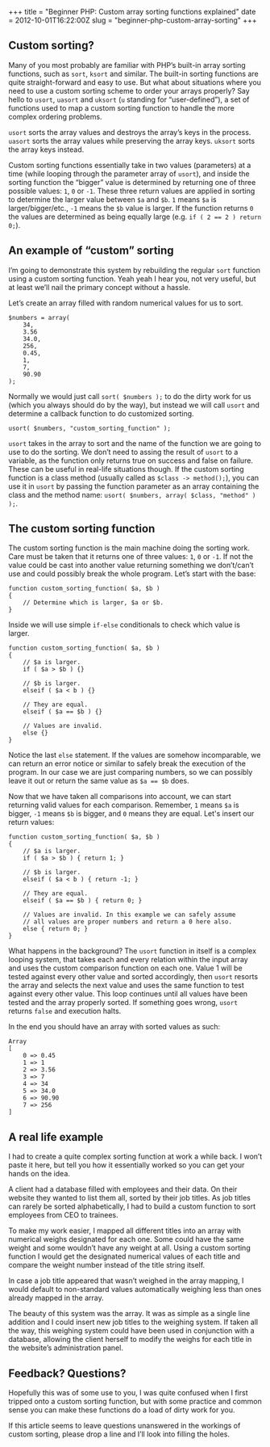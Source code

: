 +++
title = "Beginner PHP: Custom array sorting functions explained"
date = 2012-10-01T16:22:00Z
slug = "beginner-php-custom-array-sorting"
+++

## Custom sorting?

Many of you most probably are familiar with PHP’s built-in array sorting
functions, such as `sort`, `ksort` and similar. The built-in sorting functions
are quite straight-forward and easy to use. But what about situations where you
need to use a custom sorting scheme to order your arrays properly? Say hello to
`usort`, `uasort` and `uksort` (`u` standing for “user-defined”), a set of
functions used to map a custom sorting function to handle the more complex
ordering problems.

`usort` sorts the array values and destroys the array’s keys in the process.
`uasort` sorts the array values while preserving the array keys. `uksort` sorts
the array keys instead.

Custom sorting functions essentially take in two values (parameters) at a time
(while looping through the parameter array of `usort`), and inside the sorting
function the “bigger” value is determined by returning one of three possible
values: `1`, `0` or `-1`. These three return values are applied in sorting to
determine the larger value between `$a` and `$b`. `1` means `$a` is
larger/bigger/etc., `-1` means the `$b` value is larger. If the function returns
`0` the values are determined as being equally large (e.g.
`if ( 2 == 2 ) return 0;`).

## An example of “custom” sorting

I’m going to demonstrate this system by rebuilding the regular `sort` function
using a custom sorting function. Yeah yeah I hear you, not very useful, but at
least we’ll nail the primary concept without a hassle.

Let’s create an array filled with random numerical values for us to sort.

    $numbers = array(
        34,
        3.56
        34.0,
        256,
        0.45,
        1,
        7,
        90.90
    );

Normally we would just call `sort( $numbers );` to do the dirty work for us
(which you always should do by the way), but instead we will call `usort` and
determine a callback function to do customized sorting.

    usort( $numbers, "custom_sorting_function" );

`usort` takes in the array to sort and the name of the function we are going to
use to do the sorting. We don’t need to assing the result of `usort` to a
variable, as the function only returns true on success and false on failure.
These can be useful in real-life situations though. If the custom sorting
function is a class method (usually called as `$class -> method();`), you can
use it in `usort` by passing the function parameter as an array containing the
class and the method name: `usort( $numbers, array( $class, "method" ) );`.

## The custom sorting function

The custom sorting function is the main machine doing the sorting work. Care
must be taken that it returns one of three values: `1`, `0` or `-1`. If not the
value could be cast into another value returning something we don’t/can’t use
and could possibly break the whole program. Let’s start with the base:

    function custom_sorting_function( $a, $b )
    {
        // Determine which is larger, $a or $b.
    }

Inside we will use simple `if-else` conditionals to check which value is larger.

    function custom_sorting_function( $a, $b )
    {
        // $a is larger.
        if ( $a > $b ) {}

        // $b is larger.
        elseif ( $a < b ) {}

        // They are equal.
        elseif ( $a == $b ) {}

        // Values are invalid.
        else {}
    }

Notice the last `else` statement. If the values are somehow incomparable, we can
return an error notice or similar to safely break the execution of the program.
In our case we are just comparing numbers, so we can possibly leave it out or
return the same value as `$a == $b` does.

Now that we have taken all comparisons into account, we can start returning
valid values for each comparison. Remember, `1` means `$a` is bigger, `-1` means
`$b` is bigger, and `0` means they are equal. Let's insert our return values:

    function custom_sorting_function( $a, $b )
    {
        // $a is larger.
        if ( $a > $b ) { return 1; }

        // $b is larger.
        elseif ( $a < b ) { return -1; }

        // They are equal.
        elseif ( $a == $b ) { return 0; }

        // Values are invalid. In this example we can safely assume
        // all values are proper numbers and return a 0 here also.
        else { return 0; }
    }

What happens in the background? The `usort` function in itself is a complex
looping system, that takes each and every relation within the input array and
uses the custom comparison function on each one. Value 1 will be tested against
every other value and sorted accordingly, then `usort` resorts the array and
selects the next value and uses the same function to test against every other
value. This loop continues until all values have been tested and the array
properly sorted. If something goes wrong, `usort` returns `false` and execution
halts.

In the end you should have an array with sorted values as such:

    Array
    [
        0 => 0.45
        1 => 1
        2 => 3.56
        3 => 7
        4 => 34
        5 => 34.0
        6 => 90.90
        7 => 256
    ]

## A real life example

I had to create a quite complex sorting function at work a while back. I won’t
paste it here, but tell you how it essentially worked so you can get your hands
on the idea.

A client had a database filled with employees and their data. On their website
they wanted to list them all, sorted by their job titles. As job titles can
rarely be sorted alphabetically, I had to build a custom function to sort
employees from CEO to trainees.

To make my work easier, I mapped all different titles into an array with
numerical weighs designated for each one. Some could have the same weight and
some wouldn’t have any weight at all. Using a custom sorting function I would
get the designated numerical values of each title and compare the weight number
instead of the title string itself.

In case a job title appeared that wasn’t weighed in the array mapping, I would
default to non-standard values automatically weighing less than ones already
mapped in the array.

The beauty of this system was the array. It was as simple as a single line
addition and I could insert new job titles to the weighing system. If taken all
the way, this weighing system could have been used in conjunction with a
database, allowing the client herself to modify the weighs for each title in the
website’s administration panel.

## Feedback? Questions?

Hopefully this was of some use to you, I was quite confused when I first tripped
onto a custom sorting function, but with some practice and common sense you can
make these functions do a load of dirty work for you.

If this article seems to leave questions unanswered in the workings of custom
sorting, please drop a line and I’ll look into filling the holes.